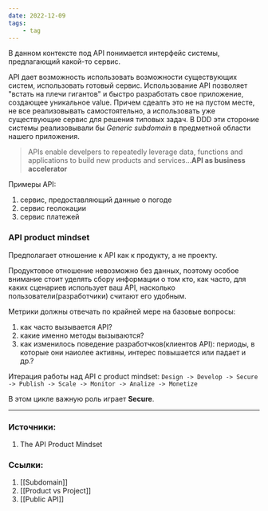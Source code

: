 ```yaml
---
date: 2022-12-09
tags:
    - tag
---
```


В данном контексте под API понимается интерфейс системы, предлагающий какой-то сервис.

API дает возможность использовать возможности существующих систем, использовать готовый сервис. Использование API позволяет "встать на плечи гигантов" и быстро разработать свое приложение, создающее уникальное value. Причем сдеалть это не на пустом месте, не все реализовывать самостоятельно, а использовать уже существующие сервис для решения типовых задач. В DDD эти стороние системы реализовывали бы *Generic subdomain* в предметной области нашего приложения.

> APIs enable develpers to repeatedly leverage data, functions and applications to build new products and services...**API as business accelerator**

Примеры API:
1. сервис, предоставляющий данные о погоде
1. сервис геолокации
1. сервис платежей

### API product mindset

Предполагает отношение к API как к продукту, а не проекту.

Продуктовое отношение невозможно без данных, поэтому особое внимание стоит уделять сбору информации о том кто, как часто, для каких сценариев использует ваш API, насколько пользователи(разработчики) считают его удобным.

Метрики должны отвечать по крайней мере на базовые вопросы:
1. как часто вызывается API?
1. какие именно методы вызываются?
1. как изменилось поведение разработчков(клиентов API): периоды, в которые они наиолее активны, интерес повышается или падает и др.?

Итерация работы над API с product mindset:
```Design -> Develop -> Secure -> Publish -> Scale -> Monitor -> Analize -> Monetize```

В этом цикле важную роль играет **Secure**.

---

### Источники:
1. The API Product Mindset

### Ссылки:
1. [[Subdomain]]
1. [[Product vs Project]]
1. [[Public API]]